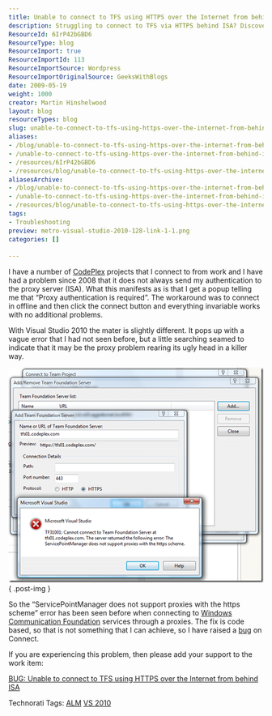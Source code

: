 ```yaml
---
title: Unable to connect to TFS using HTTPS over the Internet from behind ISA
description: Struggling to connect to TFS via HTTPS behind ISA? Discover workarounds and solutions to proxy authentication issues in Visual Studio 2010. Read more!
ResourceId: 6IrP42bGBD6
ResourceType: blog
ResourceImport: true
ResourceImportId: 113
ResourceImportSource: Wordpress
ResourceImportOriginalSource: GeeksWithBlogs
date: 2009-05-19
weight: 1000
creator: Martin Hinshelwood
layout: blog
resourceTypes: blog
slug: unable-to-connect-to-tfs-using-https-over-the-internet-from-behind-isa
aliases:
- /blog/unable-to-connect-to-tfs-using-https-over-the-internet-from-behind-isa
- /unable-to-connect-to-tfs-using-https-over-the-internet-from-behind-isa
- /resources/6IrP42bGBD6
- /resources/blog/unable-to-connect-to-tfs-using-https-over-the-internet-from-behind-isa
aliasesArchive:
- /blog/unable-to-connect-to-tfs-using-https-over-the-internet-from-behind-isa
- /unable-to-connect-to-tfs-using-https-over-the-internet-from-behind-isa
- /resources/blog/unable-to-connect-to-tfs-using-https-over-the-internet-from-behind-isa
tags:
- Troubleshooting
preview: metro-visual-studio-2010-128-link-1-1.png
categories: []

---
```

I have a number of [CodePlex](http://www.codeplex.com "CodePlex") projects that I connect to from work and I have had a problem since 2008 that it does not always send my authentication to the proxy server (ISA). What this manifests as is that I get a popup telling me that “Proxy authentication is required”. The workaround was to connect in offline and then click the connect button and everything invariable works with no additional problems.

With Visual Studio 2010 the mater is slightly different. It pops up with a vague error that I had not seen before, but a little searching seamed to indicate that it may be the proxy problem rearing its ugly head in a killer way.

[![SavingToCodeplexOverHttpsThroughISA](images/image-1.png)](images/image-1.png)
{ .post-img }

So the “ServicePointManager does not support proxies with the https scheme” error has been seen before when connecting to [Windows Communication Foundation](http://wcf.netfx3.com "Windows Communication Foundation") services through a proxies. The fix is code based, so that is not something that I can achieve, so I have raised a [bug](https://connect.microsoft.com/VisualStudio/feedback/ViewFeedback.aspx?FeedbackID=453677) on Connect.

If you are experiencing this problem, then please add your support to the work item:

[BUG: Unable to connect to TFS using HTTPS over the Internet from behind ISA](https://connect.microsoft.com/VisualStudio/feedback/ViewFeedback.aspx?FeedbackID=453677)

Technorati Tags: [ALM](http://technorati.com/tags/ALM) [VS 2010](http://technorati.com/tags/VS+2010)
